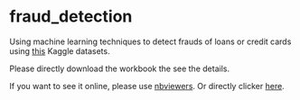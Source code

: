 # fraud_detection
Using machine learning techniques to detect frauds of loans or credit cards using [this](https://www.kaggle.com/mlg-ulb/creditcardfraud) Kaggle datasets.

Please directly download the workbook the see the details.

If you want to see it online, please use [nbviewers](https://nbviewer.jupyter.org/). Or directly clicker [here](https://nbviewer.jupyter.org/github/Holden-Lin/fraud_detection/blob/master/creditcard_fraud.ipynb).


